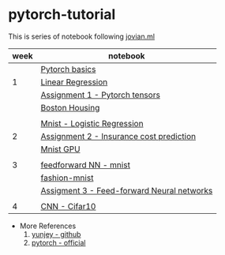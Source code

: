 # pytorch-tutorial

This is series of notebook following [jovian.ml](https://jovian.ml/forum/t/start-here-welcome-to-deep-learning-with-pytorch-zero-to-gans/1622)

| week | notebook                                                                                                                                            |
| ---- | --------------------------------------------------------------------------------------------------------------------------------------------------- |
|      | [Pytorch basics](https://nbviewer.jupyter.org/github/veb-101/pytorch-tutorial/blob/master/Week%201/01-pytorch-basics.ipynb)                         |
| 1    | [Linear Regression](https://nbviewer.jupyter.org/github/veb-101/pytorch-tutorial/blob/master/Week%201/02-Linear-Regression.ipynb)                   |
|      | [Assignment 1 - Pytorch tensors](https://nbviewer.jupyter.org/github/veb-101/pytorch-tutorial/blob/master/Week%201/Assignment-01.ipynb)             |
|      | [Boston Housing](https://nbviewer.jupyter.org/github/veb-101/pytorch-tutorial/blob/master/Week%201/housing-linear.ipynb)                            |
|      |                                                                                                                                                     |
|      | [Mnist - Logistic Regression](https://nbviewer.jupyter.org/github/veb-101/pytorch-tutorial/blob/master/Week%202/03-logistic-regression.ipynb)       |
| 2    | [Assignment 2 - Insurance cost prediction](https://nbviewer.jupyter.org/github/veb-101/pytorch-tutorial/blob/master/Week%202/assignment_2.ipynb)    |
|      | [Mnist GPU](https://nbviewer.jupyter.org/github/veb-101/pytorch-tutorial/blob/master/Week%202/mnist-logistic-minimal.ipynb)                         |
|      |                                                                                                                                                     |
| 3    | [feedforward NN - mnist](https://nbviewer.jupyter.org/github/veb-101/pytorch-tutorial/blob/master/Week%203/04_feedforward_nn.ipynb)                 |
|      | [fashion-mnist](https://nbviewer.jupyter.org/github/veb-101/pytorch-tutorial/blob/master/Week%203/fashionMnist.ipynb)                               |
|      | [Assigment 3 - Feed-forward Neural networks](https://nbviewer.jupyter.org/github/veb-101/pytorch-tutorial/blob/master/Week%203/assignment-03.ipynb) |
|      |                                                                                                                                                     |
| 4    | [CNN - Cifar10](https://nbviewer.jupyter.org/github/veb-101/pytorch-tutorial/blob/master/week%204/05-cifar10-CNN.ipynb)                             |

- More References
  1. [yunjey - github](https://github.com/yunjey/pytorch-tutorial)
  2. [pytorch - official](https://pytorch.org/tutorials/)
